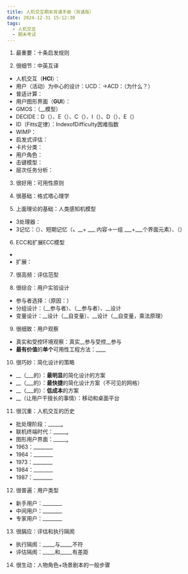 ```yaml
---
title: 人机交互期末背诵手册（背诵版）
date: 2024-12-31 15:12:30
tags:
  - 人机交互
  - 期末考试
---
```

1. 最重要：十条启发规则



2. 很细节：中英互译
- 人机交互（**HCI**）：
- 用户（活动）为中心的设计：UCD：->ACD：（为什么？）
- 普适计算：
- 用户图形界面（**GUI**）：
- GMOS：（__模型）
- DECIDE：D（）、E（）、C（）、I（）、D（）、E（）
- ID（Fitts定律）：IndexofDifficulty困难指数
- WIMP：
- 启发式评估：
- 卡片分类：
- 用户角色：
- 击键模型：
- 层次任务分析：
3. 很好用：可用性原则


4. 很基础：格式塔心理学


5. 上面理论的基础：人类感知机模型
- 3处理器：
- 3记忆：（）、短期记忆（___、_____+ ___ 内容->一组 ___+___个界面元素）、（）
6. ECC和扩展ECC模型
- 
- 扩展：
7. 很高频：评估范型


8. 很综合：用户实验设计
- 参与者选择：（原因：）
- 分组设计：（__参与者）、（__参与者）、__设计
- 变量设计：__设计（__自变量）、__设计（__自变量，乘法原理）
9. 很细致：用户观察
- 真实和受控环境观察：真实__参与受控__参与
- **最有价值**的**单个**可用性工程方法：____
10. 很巧妙：简化设计的策略
- __（___的）：**最明显**的简化设计的方案
- __（___的）：**最快捷**的简化设计方案（不可见的网格）
- __（___的）：**低成本**的方案
- __（让用户干擅长的事情）：移动和桌面平台
11. 很沉重：人机交互的历史
- 批处理阶段：_____,_______,_______
- 联机终端时代：_____,_______,_______
- 图形用户界面：_____,_______,_______
- 1963：________
- 1964：________
- 1973：________
- 1984：________
- 1987：________
12. 很普遍：用户类型
- 新手用户：________
- 中间用户：________
- 专家用户：________
13. 很膈应：评估和执行隔阂
- 执行隔阂：_____与_____不符
- 评估隔阂：_____和_____有差距
14. 很生动：人物角色+场景剧本的一般步骤